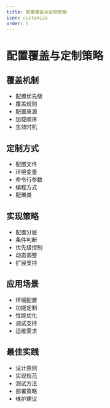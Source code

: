 ```yaml
---
title: 配置覆盖与定制策略
icon: customize
order: 5
---
```


# 配置覆盖与定制策略

## 覆盖机制
- 配置优先级
- 覆盖规则
- 配置来源
- 加载顺序
- 生效时机

## 定制方式
- 配置文件
- 环境变量
- 命令行参数
- 编程方式
- 配置类

## 实现策略
- 配置分层
- 条件判断
- 优先级控制
- 动态调整
- 扩展支持

## 应用场景
- 环境配置
- 功能定制
- 性能优化
- 调试支持
- 运维需求

## 最佳实践
- 设计原则
- 实现规范
- 测试方法
- 部署策略
- 维护建议
